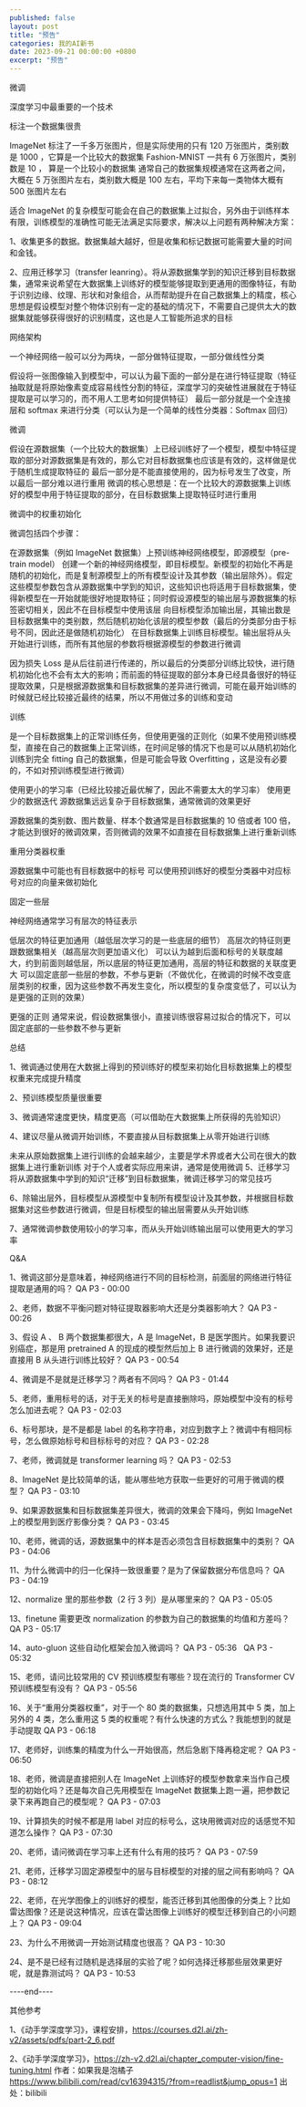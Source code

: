 ```yaml
---
published: false
layout: post
title: "预告"
categories: 我的AI新书
date: 2023-09-21 00:00:00 +0800
excerpt: "预告"
---
```



微调



深度学习中最重要的一个技术




标注一个数据集很贵



ImageNet 标注了一千多万张图片，但是实际使用的只有 120 万张图片，类别数是 1000 ，它算是一个比较大的数据集
Fashion-MNIST 一共有 6 万张图片，类别数是 10 ， 算是一个比较小的数据集
通常自己的数据集规模通常在这两者之间，大概在 5 万张图片左右，类别数大概是 100 左右，平均下来每一类物体大概有 500 张图片左右


适合 ImageNet 的复杂模型可能会在自己的数据集上过拟合，另外由于训练样本有限，训练模型的准确性可能无法满足实际要求，解决以上问题有两种解决方案：

1、收集更多的数据。数据集越大越好，但是收集和标记数据可能需要大量的时间和金钱。

2、应用迁移学习（transfer leanring）。将从源数据集学到的知识迁移到目标数据集，通常来说希望在大数据集上训练好的模型能够提取到更通用的图像特征，有助于识别边缘、纹理、形状和对象组合，从而帮助提升在自己数据集上的精度，核心思想是假设模型对整个物体识别有一定的基础的情况下，不需要自己提供太大的数据集就能够获得很好的识别精度，这也是人工智能所追求的目标









网络架构



一个神经网络一般可以分为两块，一部分做特征提取，一部分做线性分类

假设将一张图像输入到模型中，可以认为最下面的一部分是在进行特征提取（特征抽取就是将原始像素变成容易线性分割的特征，深度学习的突破性进展就在于特征提取是可以学习的，而不用人工思考如何提供特征）
最后一部分就是一个全连接层和 softmax 来进行分类（可以认为是一个简单的线性分类器：Softmax 回归）









微调




假设在源数据集（一个比较大的数据集）上已经训练好了一个模型，模型中特征提取的部分对源数据集是有效的，那么它对目标数据集也应该是有效的，这样做是优于随机生成提取特征的
最后一部分是不能直接使用的，因为标号发生了改变，所以最后一部分难以进行重用
微调的核心思想是：在一个比较大的源数据集上训练好的模型中用于特征提取的部分，在目标数据集上提取特征时进行重用








微调中的权重初始化






微调包括四个步骤：

在源数据集（例如 ImageNet 数据集）上预训练神经网络模型，即源模型（pre-train model）
创建一个新的神经网络模型，即目标模型。新模型的初始化不再是随机的初始化，而是复制源模型上的所有模型设计及其参数（输出层除外）。假定这些模型参数包含从源数据集中学到的知识，这些知识也将适用于目标数据集，使得新模型在一开始就能很好地提取特征；同时假设源模型的输出层与源数据集的标签密切相关，因此不在目标模型中使用该层
向目标模型添加输出层，其输出数是目标数据集中的类别数，然后随机初始化该层的模型参数（最后的分类部分由于标号不同，因此还是做随机初始化）
在目标数据集上训练目标模型。输出层将从头开始进行训练，而所有其他层的参数将根据源模型的参数进行微调


因为损失 Loss 是从后往前进行传递的，所以最后的分类部分训练比较快，进行随机初始化也不会有太大的影响；而前面的特征提取的部分本身已经具备很好的特征提取效果，只是根据源数据集和目标数据集的差异进行微调，可能在最开始训练的时候就已经比较接近最终的结果，所以不用做过多的训练和变动








训练



是一个目标数据集上的正常训练任务，但使用更强的正则化（如果不使用预训练模型，直接在自己的数据集上正常训练，在时间足够的情况下也是可以从随机初始化训练到完全 fitting 自己的数据集，但是可能会导致 Overfitting ，这是没有必要的，不如对预训练模型进行微调）

使用更小的学习率（已经比较接近最优解了，因此不需要太大的学习率）
使用更少的数据迭代
源数据集远远复杂于目标数据集，通常微调的效果更好

源数据集的类别数、图片数量、样本个数通常是目标数据集的 10 倍或者 100 倍，才能达到很好的微调效果，否则微调的效果不如直接在目标数据集上进行重新训练








重用分类器权重



源数据集中可能也有目标数据中的标号
可以使用预训练好的模型分类器中对应标号对应的向量来做初始化








固定一些层




神经网络通常学习有层次的特征表示

低层次的特征更加通用（越低层次学习的是一些底层的细节）
高层次的特征则更跟数据集相关（越高层次则更加语义化）
可以认为越到后面和标号的关联度越大，约到前面则越低层，所以底层的特征更加通用，高层的特征和数据的关联度更大
可以固定底部一些层的参数，不参与更新（不做优化，在微调的时候不改变底层类别的权重，因为这些参数不再发生变化，所以模型的复杂度变低了，可以认为是更强的正则的效果）

更强的正则
通常来说，假设数据集很小，直接训练很容易过拟合的情况下，可以固定底部的一些参数不参与更新









总结



1、微调通过使用在大数据上得到的预训练好的模型来初始化目标数据集上的模型权重来完成提升精度

2、预训练模型质量很重要

3、微调通常速度更快，精度更高（可以借助在大数据集上所获得的先验知识）

4、建议尽量从微调开始训练，不要直接从目标数据集上从零开始进行训练

未来从原始数据集上进行训练的会越来越少，主要是学术界或者大公司在很大的数据集上进行重新训练
对于个人或者实际应用来讲，通常是使用微调
5、迁移学习将从源数据集中学到的知识“迁移”到目标数据集，微调迁移学习的常见技巧

6、除输出层外，目标模型从源模型中复制所有模型设计及其参数，并根据目标数据集对这些参数进行微调，但是目标模型的输出层需要从头开始训练

7、通常微调参数使用较小的学习率，而从头开始训练输出层可以使用更大的学习率









Q&A



1、微调这部分是意味着，神经网络进行不同的目标检测，前面层的网络进行特征提取是通用的吗？﻿
QA P3 - 00:00
﻿


2、老师，数据不平衡问题对特征提取器影响大还是分类器影响大？﻿
QA P3 - 00:26
﻿


3、假设 A 、 B 两个数据集都很大，A 是 ImageNet，B 是医学图片。如果我要识别癌症，那是用 pretrained A 的现成的模型然后加上 B 进行微调的效果好，还是直接用 B 从头进行训练比较好？﻿
QA P3 - 00:54
﻿


4、微调是不是就是迁移学习？两者有不同吗？﻿
QA P3 - 01:44
﻿


5、老师，重用标号的话，对于无关的标号是直接删除吗，原始模型中没有的标号怎么加进去呢？﻿
QA P3 - 02:03
﻿


6、标号那块，是不是都是 label 的名称字符串，对应到数字上？微调中有相同标号，怎么做原始标号和目标标号的对应？﻿
QA P3 - 02:28
﻿


7、老师，微调就是 transformer learning 吗？﻿
QA P3 - 02:53
﻿


8、ImageNet 是比较简单的话，能从哪些地方获取一些更好的可用于微调的模型？﻿
QA P3 - 03:10
﻿


9、如果源数据集和目标数据集差异很大，微调的效果会下降吗，例如 ImageNet 上的模型用到医疗影像分类？﻿
QA P3 - 03:45
﻿


10、老师，微调的话，源数据集中的样本是否必须包含目标数据集中的类别？﻿
QA P3 - 04:06
﻿


11、为什么微调中的归一化保持一致很重要？是为了保留数据分布信息吗？﻿
QA P3 - 04:19
﻿


12、normalize 里的那些参数（2 行 3 列）是从哪里来的？﻿
QA P3 - 05:05
﻿


13、finetune 需要更改 normalization 的参数为自己的数据集的均值和方差吗？﻿
QA P3 - 05:17
﻿


14、auto-gluon 这些自动化框架会加入微调吗？﻿
QA P3 - 05:36
﻿
﻿
QA P3 - 05:32
﻿

15、老师，请问比较常用的 CV 预训练模型有哪些？现在流行的 Transformer CV 预训练模型有没有？﻿
QA P3 - 05:56
﻿


16、关于“重用分类器权重”，对于一个 80 类的数据集，只想选用其中 5 类，加上另外的 4 类，怎么重用这 5 类的权重呢？有什么快速的方式么？我能想到的就是手动提取﻿
QA P3 - 06:18
﻿


17、老师好，训练集的精度为什么一开始很高，然后急剧下降再稳定呢？﻿
QA P3 - 06:50
﻿


18、老师，微调是直接把别人在 ImageNet 上训练好的模型参数拿来当作自己模型的初始化吗？还是每次自己先用模型在 ImageNet 数据集上跑一遍，把参数记录下来再跑自己的模型呢？﻿
QA P3 - 07:03
﻿


19、计算损失的时候不都是用 label 对应的标号么，这块用微调对应的话感觉不知道怎么操作？﻿
QA P3 - 07:30
﻿


20、老师，请问微调在学习率上还有什么有用的技巧？﻿
QA P3 - 07:59
﻿


21、老师，迁移学习固定源模型中的层与目标模型的对接的层之间有影响吗？﻿
QA P3 - 08:12
﻿


22、老师，在光学图像上的训练好的模型，能否迁移到其他图像的分类上？比如雷达图像？还是说这种情况，应该在雷达图像上训练好的模型迁移到自己的小问题上？﻿
QA P3 - 09:04
﻿


23、为什么不用微调一开始测试精度也很高？﻿
QA P3 - 10:30
﻿


24、是不是已经有过随机是选择层的实验了呢？如何选择迁移那些层效果更好呢，就是靠测试吗？﻿
QA P3 - 10:53
﻿








----end----

其他参考

1、《动手学深度学习》，课程安排，https://courses.d2l.ai/zh-v2/assets/pdfs/part-2_6.pdf

2、《动手学深度学习》，https://zh-v2.d2l.ai/chapter_computer-vision/fine-tuning.html 作者：如果我是泡橘子 https://www.bilibili.com/read/cv16394315/?from=readlist&jump_opus=1 出处：bilibili